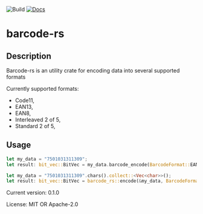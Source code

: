 ![Build](https://img.shields.io/badge/Build-Passing-brightgreen)
[![Docs](https://img.shields.io/badge/Docs-Passing-brightgreen)](https://docs.rs/barcode-rs/latest/barcode-rs/)
# barcode-rs

## Description

Barcode-rs is an utility crate for encoding data into several supported formats

Currently supported formats:
- Code11,
- EAN13,
- EAN8,
- Interleaved 2 of 5,
- Standard 2 of 5,

## Usage

```rust
let my_data = "7501031311309";
let result: bit_vec::BitVec = my_data.barcode_encode(BarcodeFormat::EAN13).unwrap();

```
```rust
let my_data = "7501031311309".chars().collect::<Vec<char>>();
let result: bit_vec::BitVec = barcode_rs::encode(&my_data, BarcodeFormat::EAN13).unwrap();

```


Current version: 0.1.0

License: MIT OR Apache-2.0
